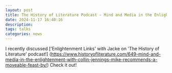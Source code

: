 ```yaml
---
layout: post
title: The History of Literature Podcast - Mind and Media in the Enlightenment
date: 2024-11-17 16:40:16
description: 
tags: talks
categories: news
---
```


I recently discussed ['Enlightenment Links' with Jacke on 'The History of Literature' podcast!]
(https://www.historyofliterature.com/649-mind-and-media-in-the-enlightenment-with-collin-jennings-mike-recommends-a-moveable-feast-by/) Check it out!